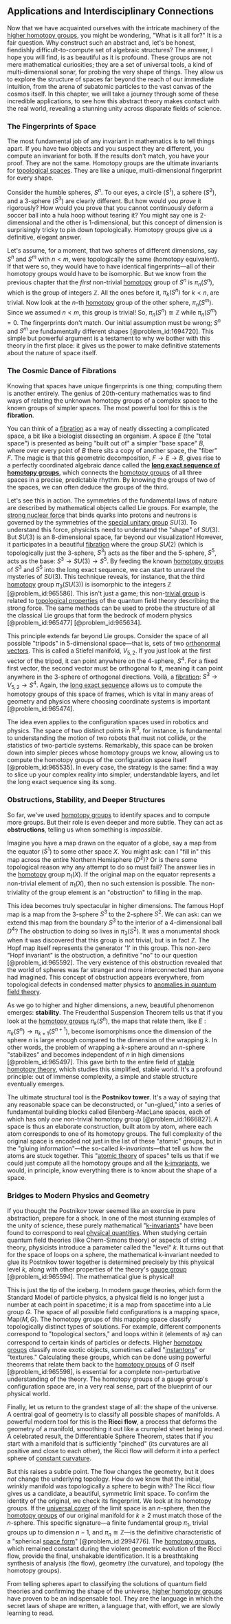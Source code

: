 ## Applications and Interdisciplinary Connections

Now that we have acquainted ourselves with the intricate machinery of the [higher homotopy groups](@article_id:159194), you might be wondering, "What is it all for?" It is a fair question. Why construct such an abstract and, let's be honest, fiendishly difficult-to-compute set of algebraic structures? The answer, I hope you will find, is as beautiful as it is profound. These groups are not mere mathematical curiosities; they are a set of universal tools, a kind of multi-dimensional sonar, for probing the very shape of things. They allow us to explore the structure of spaces far beyond the reach of our immediate intuition, from the arena of subatomic particles to the vast canvas of the cosmos itself. In this chapter, we will take a journey through some of these incredible applications, to see how this abstract theory makes contact with the real world, revealing a stunning unity across disparate fields of science.

### The Fingerprints of Space

The most fundamental job of any invariant in mathematics is to tell things apart. If you have two objects and you suspect they are different, you compute an invariant for both. If the results don't match, you have your proof. They are not the same. Homotopy groups are the ultimate invariants for [topological spaces](@article_id:154562). They are like a unique, multi-dimensional fingerprint for every shape.

Consider the humble spheres, $S^n$. To our eyes, a circle ($S^1$), a sphere ($S^2$), and a 3-sphere ($S^3$) are clearly different. But how would you *prove* it rigorously? How would you prove that you cannot continuously deform a soccer ball into a hula hoop without tearing it? You might say one is 2-dimensional and the other is 1-dimensional, but this concept of dimension is surprisingly tricky to pin down topologically. Homotopy groups give us a definitive, elegant answer.

Let's assume, for a moment, that two spheres of different dimensions, say $S^n$ and $S^m$ with $n < m$, were topologically the same (homotopy equivalent). If that were so, they would have to have identical fingerprints—all of their homotopy groups would have to be isomorphic. But we know from the previous chapter that the *first* non-trivial [homotopy](@article_id:138772) group of $S^n$ is $\pi_n(S^n)$, which is the group of integers $\mathbb{Z}$. All the ones before it, $\pi_k(S^n)$ for $k < n$, are trivial. Now look at the $n$-th [homotopy](@article_id:138772) group of the other sphere, $\pi_n(S^m)$. Since we assumed $n < m$, this group is trivial! So, $\pi_n(S^n) \cong \mathbb{Z}$ while $\pi_n(S^m) = 0$. The fingerprints don't match. Our initial assumption must be wrong; $S^n$ and $S^m$ are fundamentally different shapes [@problem_id:1694720]. This simple but powerful argument is a testament to why we bother with this theory in the first place: it gives us the power to make definitive statements about the nature of space itself.

### The Cosmic Dance of Fibrations

Knowing that spaces have unique fingerprints is one thing; computing them is another entirely. The genius of 20th-century mathematics was to find ways of relating the unknown homotopy groups of a complex space to the known groups of simpler spaces. The most powerful tool for this is the **fibration**.

You can think of a [fibration](@article_id:161591) as a way of neatly dissecting a complicated space, a bit like a biologist dissecting an organism. A space $E$ (the "total space") is presented as being "built out of" a simpler "base space" $B$, where over every point of $B$ there sits a copy of another space, the "fiber" $F$. The magic is that this geometric decomposition, $F \to E \to B$, gives rise to a perfectly coordinated algebraic dance called the **[long exact sequence of homotopy groups](@article_id:273046)**, which connects the [homotopy groups](@article_id:159391) of all three spaces in a precise, predictable rhythm. By knowing the groups of two of the spaces, we can often deduce the groups of the third.

Let's see this in action. The symmetries of the fundamental laws of nature are described by mathematical objects called Lie groups. For example, the [strong nuclear force](@article_id:158704) that binds quarks into protons and neutrons is governed by the symmetries of the [special unitary group](@article_id:137651) $SU(3)$. To understand this force, physicists need to understand the "shape" of $SU(3)$. But $SU(3)$ is an 8-dimensional space, far beyond our visualization! However, it participates in a beautiful [fibration](@article_id:161591) where the group $SU(2)$ (which is topologically just the 3-sphere, $S^3$) acts as the fiber and the 5-sphere, $S^5$, acts as the base: $S^3 \to SU(3) \to S^5$.
By feeding the known [homotopy groups](@article_id:159391) of $S^3$ and $S^5$ into the long exact sequence, we can start to unravel the mysteries of $SU(3)$. This technique reveals, for instance, that the third [homotopy](@article_id:138772) group $\pi_3(SU(3))$ is isomorphic to the integers $\mathbb{Z}$ [@problem_id:965586]. This isn't just a game; this non-[trivial group](@article_id:151502) is related to [topological properties](@article_id:154172) of the quantum field theory describing the strong force. The same methods can be used to probe the structure of all the classical Lie groups that form the bedrock of modern physics [@problem_id:965477] [@problem_id:965634].

This principle extends far beyond Lie groups. Consider the space of all possible "tripods" in 5-dimensional space—that is, sets of two [orthonormal vectors](@article_id:151567). This is called a Stiefel manifold, $V_{5,2}$. If you just look at the first vector of the tripod, it can point anywhere on the 4-sphere, $S^4$. For a fixed first vector, the second vector must be orthogonal to it, meaning it can point anywhere in the 3-sphere of orthogonal directions. Voilà, a [fibration](@article_id:161591): $S^3 \to V_{5,2} \to S^4$. Again, the [long exact sequence](@article_id:152944) allows us to compute the homotopy groups of this space of frames, which is vital in many areas of geometry and physics where choosing coordinate systems is important [@problem_id:965474].

The idea even applies to the configuration spaces used in robotics and physics. The space of two distinct points in $\mathbb{R}^3$, for instance, is fundamental to understanding the motion of two robots that must not collide, or the statistics of two-particle systems. Remarkably, this space can be broken down into simpler pieces whose homotopy groups we know, allowing us to compute the homotopy groups of the configuration space itself [@problem_id:965535]. In every case, the strategy is the same: find a way to slice up your complex reality into simpler, understandable layers, and let the long exact sequence sing its song.

### Obstructions, Stability, and Deeper Structures

So far, we've used [homotopy groups](@article_id:159391) to identify spaces and to compute more groups. But their role is even deeper and more subtle. They can act as **obstructions**, telling us when something is *impossible*.

Imagine you have a map drawn on the equator of a globe, say a map from the equator ($S^1$) to some other space $X$. You might ask: can I "fill in" this map across the entire Northern Hemisphere ($D^2$)? Or is there some topological reason why any attempt to do so must fail? The answer lies in the [homotopy](@article_id:138772) group $\pi_1(X)$. If the original map on the equator represents a non-trivial element of $\pi_1(X)$, then no such extension is possible. The non-triviality of the group element is an "obstruction" to filling in the map.

This idea becomes truly spectacular in higher dimensions. The famous Hopf map is a map from the 3-sphere $S^3$ to the 2-sphere $S^2$. We can ask: can we extend this map from the boundary $S^3$ to the interior of a 4-dimensional ball $D^4$? The obstruction to doing so lives in $\pi_3(S^2)$. It was a monumental shock when it was discovered that this group is not trivial, but is in fact $\mathbb{Z}$. The Hopf map itself represents the generator '1' in this group. This non-zero "Hopf invariant" is the obstruction, a definitive "no" to our question [@problem_id:965592]. The very existence of this obstruction revealed that the world of spheres was far stranger and more interconnected than anyone had imagined. This concept of obstruction appears everywhere, from topological defects in condensed matter physics to [anomalies in quantum field theory](@article_id:142717).

As we go to higher and higher dimensions, a new, beautiful phenomenon emerges: **stability**. The Freudenthal Suspension Theorem tells us that if you look at the [homotopy groups](@article_id:159391) $\pi_k(S^n)$, the maps that relate them, like $E: \pi_k(S^n) \to \pi_{k+1}(S^{n+1})$, become isomorphisms once the dimension of the sphere $n$ is large enough compared to the dimension of the wrapping $k$. In other words, the problem of wrapping a $k$-sphere around an $n$-sphere "stabilizes" and becomes independent of $n$ in high dimensions [@problem_id:965497]. This gave birth to the entire field of [stable homotopy theory](@article_id:271895), which studies this simplified, stable world. It's a profound principle: out of immense complexity, a simple and stable structure eventually emerges.

The ultimate structural tool is the **Postnikov tower**. It's a way of saying that any reasonable space can be deconstructed, or "un-glued," into a series of fundamental building blocks called Eilenberg-MacLane spaces, each of which has only *one* non-trivial homotopy group [@problem_id:1666827]. A space is thus an elaborate construction, built atom by atom, where each atom corresponds to one of its homotopy groups. The full complexity of the original space is encoded not just in the list of these "atomic" groups, but in the "gluing information"—the so-called *$k$-invariants*—that tell us how the atoms are stuck together. This "[atomic theory](@article_id:142617) of spaces" tells us that if we could just compute all the homotopy groups and all the [k-invariants](@article_id:267406), we would, in principle, know everything there is to know about the shape of a space.

### Bridges to Modern Physics and Geometry

If you thought the Postnikov tower seemed like an exercise in pure abstraction, prepare for a shock. In one of the most stunning examples of the unity of science, these purely mathematical "[k-invariants](@article_id:267406)" have been found to correspond to real [physical quantities](@article_id:176901). When studying certain quantum field theories (like Chern-Simons theory) or aspects of string theory, physicists introduce a parameter called the "level" $k$. It turns out that for the space of loops on a sphere, the mathematical k-invariant needed to glue its Postnikov tower together is determined precisely by this physical level $k$, along with other properties of the theory's [gauge group](@article_id:144267) [@problem_id:965594]. The mathematical glue is physical!

This is just the tip of the iceberg. In modern gauge theories, which form the Standard Model of particle physics, a physical field is no longer just a number at each point in spacetime; it is a map from spacetime into a Lie group $G$. The space of all possible field configurations is a mapping space, $\text{Map}(M, G)$. The homotopy groups of this mapping space classify topologically distinct types of solutions. For example, different components correspond to "topological sectors," and loops within it (elements of $\pi_1$) can correspond to certain kinds of particles or defects. Higher [homotopy groups](@article_id:159391) classify more exotic objects, sometimes called "[instantons](@article_id:152997)" or "textures." Calculating these groups, which can be done using powerful theorems that relate them back to the [homotopy groups](@article_id:159391) of $G$ itself [@problem_id:965598], is essential for a complete non-perturbative understanding of the theory. The homotopy groups of a gauge group's configuration space are, in a very real sense, part of the blueprint of our physical world.

Finally, let us return to the grandest stage of all: the shape of the universe. A central goal of geometry is to classify all possible shapes of manifolds. A powerful modern tool for this is the **Ricci flow**, a process that deforms the geometry of a manifold, smoothing it out like a crumpled sheet being ironed. A celebrated result, the Differentiable Sphere Theorem, states that if you start with a manifold that is sufficiently "pinched" (its curvatures are all positive and close to each other), the Ricci flow will deform it into a perfect sphere of [constant curvature](@article_id:161628).

But this raises a subtle point. The flow changes the geometry, but it does *not* change the underlying topology. How do we know that the initial, wrinkly manifold was topologically a sphere to begin with? The Ricci flow gives us a candidate, a beautiful, symmetric limit space. To confirm the identity of the original, we check its fingerprint. We look at its homotopy groups. If the [universal cover](@article_id:150648) of the limit space is an $n$-sphere, then the [homotopy groups](@article_id:159391) of our original manifold for $k \ge 2$ must match those of the $n$-sphere. This specific signature—a finite fundamental group $\pi_1$, trivial groups up to dimension $n-1$, and $\pi_n \cong \mathbb{Z}$—is the definitive characteristic of a "spherical [space form](@article_id:202523)" [@problem_id:2994776]. The [homotopy groups](@article_id:159391), which remained constant during the violent geometric evolution of the Ricci flow, provide the final, unshakable identification. It is a breathtaking synthesis of analysis (the flow), geometry (the curvature), and topology (the homotopy groups).

From telling spheres apart to classifying the solutions of quantum field theories and confirming the shape of the universe, [higher homotopy groups](@article_id:159194) have proven to be an indispensable tool. They are the language in which the secret laws of shape are written, a language that, with effort, we are slowly learning to read.